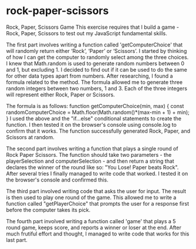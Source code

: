 # rock-paper-scissors
Rock, Paper, Scissors Game
This exercise requires that I build a game - Rock, Paper, Scissors to test out my JavaScript fundamental skills. 

The first part involves writing a function called 'getComputerChoice' that will randomly return either ‘Rock’, ‘Paper’ or ‘Scissors’.
I started by thinking of how I can get the computer to randomly select among the three choices. 
I knew that Math.random is used to generate random numbers between 0 and 1, but excluding 1. 
I decided to find out if it can be used to do the same for other data types apart from numbers. 
After researching, I found a formula related to the method.
The formula allowed me to generate three random integers between two numbers, 1 and 3. 
Each of the three integers will represent either Rock, Paper or Scissors. 

The formula is as follows: 
    function getComputerChoice(min, max) {
        const randomComputerChoice = Math.floor(Math.random()*(max-min + 1) + min);
    }
I used the above and the "if...else" conditional statements to create the function. 
I then tested it on the browser's console using console.log to confirm that it works. 
The function successfully generated Rock, Paper, and Scissors at random. 

The second part involves writing a function that plays a single round of Rock Paper Scissors. 
The function should take two parameters - the playerSelection and computerSelection - 
and then return a string that declares the winner of the round like so: "You Lose! Paper beats Rock". 
After several tries I finally managed to write code that worked. I tested it on the browser's console and confirmed this. 

The third part involved writing code that asks the user for input. The result is then used to play one round of the game. 
This allowed me to write a function called "getPlayerChoice" that prompts the user for a response first before the computer takes its pick. 

The fourth part involved writing a function called 'game' that plays a 5 round game, keeps score, and reports a winner or loser at the end.
After much frutiful effort and thought, I managed to write code that works for this last part. 


